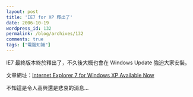 ```yaml
---
layout: post
title: 'IE7 for XP 釋出了'
date: 2006-10-19
wordpress_id: 132
permalink: /blog/archives/132
comments: true
tags: ["電腦知識"]
---
```


IE7 最終版本終於釋出了，不久後大概也會在 Windows Update 強迫大家安裝。

文章網址：[Internet Explorer 7 for Windows XP Available Now](http://blogs.msdn.com/ie/archive/2006/10/18/internet-explorer-7-for-windows-xp-available-now.aspx)

不知這是令人高興還是悲哀的消息...
